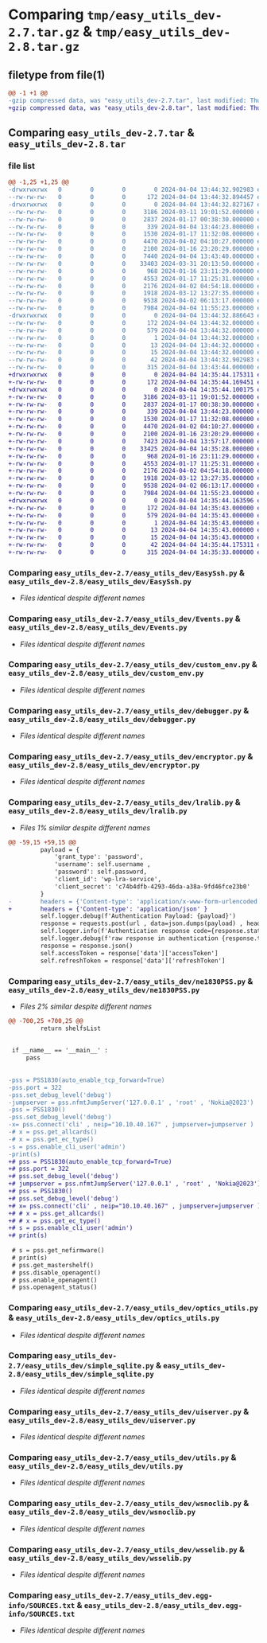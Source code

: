 # Comparing `tmp/easy_utils_dev-2.7.tar.gz` & `tmp/easy_utils_dev-2.8.tar.gz`

## filetype from file(1)

```diff
@@ -1 +1 @@
-gzip compressed data, was "easy_utils_dev-2.7.tar", last modified: Thu Apr  4 13:44:32 2024, max compression
+gzip compressed data, was "easy_utils_dev-2.8.tar", last modified: Thu Apr  4 14:35:44 2024, max compression
```

## Comparing `easy_utils_dev-2.7.tar` & `easy_utils_dev-2.8.tar`

### file list

```diff
@@ -1,25 +1,25 @@
-drwxrwxrwx   0        0        0        0 2024-04-04 13:44:32.902983 easy_utils_dev-2.7/
--rw-rw-rw-   0        0        0      172 2024-04-04 13:44:32.894457 easy_utils_dev-2.7/PKG-INFO
-drwxrwxrwx   0        0        0        0 2024-04-04 13:44:32.827167 easy_utils_dev-2.7/easy_utils_dev/
--rw-rw-rw-   0        0        0     3186 2024-03-11 19:01:52.000000 easy_utils_dev-2.7/easy_utils_dev/EasySsh.py
--rw-rw-rw-   0        0        0     2837 2024-01-17 00:38:30.000000 easy_utils_dev-2.7/easy_utils_dev/Events.py
--rw-rw-rw-   0        0        0      339 2024-04-04 13:44:23.000000 easy_utils_dev-2.7/easy_utils_dev/__init__.py
--rw-rw-rw-   0        0        0     1530 2024-01-17 11:32:08.000000 easy_utils_dev-2.7/easy_utils_dev/custom_env.py
--rw-rw-rw-   0        0        0     4470 2024-04-02 04:10:27.000000 easy_utils_dev-2.7/easy_utils_dev/debugger.py
--rw-rw-rw-   0        0        0     2100 2024-01-16 23:20:29.000000 easy_utils_dev-2.7/easy_utils_dev/encryptor.py
--rw-rw-rw-   0        0        0     7440 2024-04-04 13:43:40.000000 easy_utils_dev-2.7/easy_utils_dev/lralib.py
--rw-rw-rw-   0        0        0    33403 2024-03-31 20:13:50.000000 easy_utils_dev-2.7/easy_utils_dev/ne1830PSS.py
--rw-rw-rw-   0        0        0      968 2024-01-16 23:11:29.000000 easy_utils_dev-2.7/easy_utils_dev/optics_utils.py
--rw-rw-rw-   0        0        0     4553 2024-01-17 11:25:31.000000 easy_utils_dev-2.7/easy_utils_dev/simple_sqlite.py
--rw-rw-rw-   0        0        0     2176 2024-04-02 04:54:18.000000 easy_utils_dev-2.7/easy_utils_dev/uiserver.py
--rw-rw-rw-   0        0        0     1918 2024-03-12 13:27:35.000000 easy_utils_dev-2.7/easy_utils_dev/utils.py
--rw-rw-rw-   0        0        0     9538 2024-04-02 06:13:17.000000 easy_utils_dev-2.7/easy_utils_dev/wsnoclib.py
--rw-rw-rw-   0        0        0     7984 2024-04-04 11:55:23.000000 easy_utils_dev-2.7/easy_utils_dev/wsselib.py
-drwxrwxrwx   0        0        0        0 2024-04-04 13:44:32.886643 easy_utils_dev-2.7/easy_utils_dev.egg-info/
--rw-rw-rw-   0        0        0      172 2024-04-04 13:44:32.000000 easy_utils_dev-2.7/easy_utils_dev.egg-info/PKG-INFO
--rw-rw-rw-   0        0        0      579 2024-04-04 13:44:32.000000 easy_utils_dev-2.7/easy_utils_dev.egg-info/SOURCES.txt
--rw-rw-rw-   0        0        0        1 2024-04-04 13:44:32.000000 easy_utils_dev-2.7/easy_utils_dev.egg-info/dependency_links.txt
--rw-rw-rw-   0        0        0       13 2024-04-04 13:44:32.000000 easy_utils_dev-2.7/easy_utils_dev.egg-info/requires.txt
--rw-rw-rw-   0        0        0       15 2024-04-04 13:44:32.000000 easy_utils_dev-2.7/easy_utils_dev.egg-info/top_level.txt
--rw-rw-rw-   0        0        0       42 2024-04-04 13:44:32.902983 easy_utils_dev-2.7/setup.cfg
--rw-rw-rw-   0        0        0      315 2024-04-04 13:43:44.000000 easy_utils_dev-2.7/setup.py
+drwxrwxrwx   0        0        0        0 2024-04-04 14:35:44.175311 easy_utils_dev-2.8/
+-rw-rw-rw-   0        0        0      172 2024-04-04 14:35:44.169451 easy_utils_dev-2.8/PKG-INFO
+drwxrwxrwx   0        0        0        0 2024-04-04 14:35:44.100175 easy_utils_dev-2.8/easy_utils_dev/
+-rw-rw-rw-   0        0        0     3186 2024-03-11 19:01:52.000000 easy_utils_dev-2.8/easy_utils_dev/EasySsh.py
+-rw-rw-rw-   0        0        0     2837 2024-01-17 00:38:30.000000 easy_utils_dev-2.8/easy_utils_dev/Events.py
+-rw-rw-rw-   0        0        0      339 2024-04-04 13:44:23.000000 easy_utils_dev-2.8/easy_utils_dev/__init__.py
+-rw-rw-rw-   0        0        0     1530 2024-01-17 11:32:08.000000 easy_utils_dev-2.8/easy_utils_dev/custom_env.py
+-rw-rw-rw-   0        0        0     4470 2024-04-02 04:10:27.000000 easy_utils_dev-2.8/easy_utils_dev/debugger.py
+-rw-rw-rw-   0        0        0     2100 2024-01-16 23:20:29.000000 easy_utils_dev-2.8/easy_utils_dev/encryptor.py
+-rw-rw-rw-   0        0        0     7423 2024-04-04 13:57:17.000000 easy_utils_dev-2.8/easy_utils_dev/lralib.py
+-rw-rw-rw-   0        0        0    33425 2024-04-04 14:35:28.000000 easy_utils_dev-2.8/easy_utils_dev/ne1830PSS.py
+-rw-rw-rw-   0        0        0      968 2024-01-16 23:11:29.000000 easy_utils_dev-2.8/easy_utils_dev/optics_utils.py
+-rw-rw-rw-   0        0        0     4553 2024-01-17 11:25:31.000000 easy_utils_dev-2.8/easy_utils_dev/simple_sqlite.py
+-rw-rw-rw-   0        0        0     2176 2024-04-02 04:54:18.000000 easy_utils_dev-2.8/easy_utils_dev/uiserver.py
+-rw-rw-rw-   0        0        0     1918 2024-03-12 13:27:35.000000 easy_utils_dev-2.8/easy_utils_dev/utils.py
+-rw-rw-rw-   0        0        0     9538 2024-04-02 06:13:17.000000 easy_utils_dev-2.8/easy_utils_dev/wsnoclib.py
+-rw-rw-rw-   0        0        0     7984 2024-04-04 11:55:23.000000 easy_utils_dev-2.8/easy_utils_dev/wsselib.py
+drwxrwxrwx   0        0        0        0 2024-04-04 14:35:44.163596 easy_utils_dev-2.8/easy_utils_dev.egg-info/
+-rw-rw-rw-   0        0        0      172 2024-04-04 14:35:43.000000 easy_utils_dev-2.8/easy_utils_dev.egg-info/PKG-INFO
+-rw-rw-rw-   0        0        0      579 2024-04-04 14:35:43.000000 easy_utils_dev-2.8/easy_utils_dev.egg-info/SOURCES.txt
+-rw-rw-rw-   0        0        0        1 2024-04-04 14:35:43.000000 easy_utils_dev-2.8/easy_utils_dev.egg-info/dependency_links.txt
+-rw-rw-rw-   0        0        0       13 2024-04-04 14:35:43.000000 easy_utils_dev-2.8/easy_utils_dev.egg-info/requires.txt
+-rw-rw-rw-   0        0        0       15 2024-04-04 14:35:43.000000 easy_utils_dev-2.8/easy_utils_dev.egg-info/top_level.txt
+-rw-rw-rw-   0        0        0       42 2024-04-04 14:35:44.175311 easy_utils_dev-2.8/setup.cfg
+-rw-rw-rw-   0        0        0      315 2024-04-04 14:35:33.000000 easy_utils_dev-2.8/setup.py
```

### Comparing `easy_utils_dev-2.7/easy_utils_dev/EasySsh.py` & `easy_utils_dev-2.8/easy_utils_dev/EasySsh.py`

 * *Files identical despite different names*

### Comparing `easy_utils_dev-2.7/easy_utils_dev/Events.py` & `easy_utils_dev-2.8/easy_utils_dev/Events.py`

 * *Files identical despite different names*

### Comparing `easy_utils_dev-2.7/easy_utils_dev/custom_env.py` & `easy_utils_dev-2.8/easy_utils_dev/custom_env.py`

 * *Files identical despite different names*

### Comparing `easy_utils_dev-2.7/easy_utils_dev/debugger.py` & `easy_utils_dev-2.8/easy_utils_dev/debugger.py`

 * *Files identical despite different names*

### Comparing `easy_utils_dev-2.7/easy_utils_dev/encryptor.py` & `easy_utils_dev-2.8/easy_utils_dev/encryptor.py`

 * *Files identical despite different names*

### Comparing `easy_utils_dev-2.7/easy_utils_dev/lralib.py` & `easy_utils_dev-2.8/easy_utils_dev/lralib.py`

 * *Files 1% similar despite different names*

```diff
@@ -59,15 +59,15 @@
         payload = {
             'grant_type': 'password',
             'username': self.username ,
             'password': self.password,
             'client_id': 'wp-lra-service',
             'client_secret': 'c74b4dfb-4293-46da-a38a-9fd46fce23b0'
         }
-        headers = {'Content-type': 'application/x-www-form-urlencoded' }
+        headers = {'Content-type': 'application/json' }
         self.logger.debug(f'Authentication Payload: {payload}')
         response = requests.post(url , data=json.dumps(payload) , headers=headers , verify=False)
         self.logger.info(f'Authentication response code={response.status_code}')
         self.logger.debug(f'raw response in authentication {response.text}')
         response = response.json()
         self.accessToken = response['data']['accessToken']
         self.refreshToken = response['data']['refreshToken']
```

### Comparing `easy_utils_dev-2.7/easy_utils_dev/ne1830PSS.py` & `easy_utils_dev-2.8/easy_utils_dev/ne1830PSS.py`

 * *Files 2% similar despite different names*

```diff
@@ -700,25 +700,25 @@
         return shelfsList
 
 
 if __name__ == '__main__' : 
     pass
 
         
-pss = PSS1830(auto_enable_tcp_forward=True)
-pss.port = 322
-pss.set_debug_level('debug')
-jumpserver = pss.nfmtJumpServer('127.0.0.1' , 'root' , 'Nokia@2023')
-pss = PSS1830()
-pss.set_debug_level('debug')
-x= pss.connect('cli' , neip="10.10.40.167" , jumpserver=jumpserver )
-# x = pss.get_allcards()
-# x = pss.get_ec_type()
-s = pss.enable_cli_user('admin')
-print(s)
+# pss = PSS1830(auto_enable_tcp_forward=True)
+# pss.port = 322
+# pss.set_debug_level('debug')
+# jumpserver = pss.nfmtJumpServer('127.0.0.1' , 'root' , 'Nokia@2023')
+# pss = PSS1830()
+# pss.set_debug_level('debug')
+# x= pss.connect('cli' , neip="10.10.40.167" , jumpserver=jumpserver )
+# # x = pss.get_allcards()
+# # x = pss.get_ec_type()
+# s = pss.enable_cli_user('admin')
+# print(s)
 
 # s = pss.get_nefirmware()
 # print(s)
 # pss.get_mastershelf()
 # pss.disable_openagent()
 # pss.enable_openagent()
 # pss.openagent_status()
```

### Comparing `easy_utils_dev-2.7/easy_utils_dev/optics_utils.py` & `easy_utils_dev-2.8/easy_utils_dev/optics_utils.py`

 * *Files identical despite different names*

### Comparing `easy_utils_dev-2.7/easy_utils_dev/simple_sqlite.py` & `easy_utils_dev-2.8/easy_utils_dev/simple_sqlite.py`

 * *Files identical despite different names*

### Comparing `easy_utils_dev-2.7/easy_utils_dev/uiserver.py` & `easy_utils_dev-2.8/easy_utils_dev/uiserver.py`

 * *Files identical despite different names*

### Comparing `easy_utils_dev-2.7/easy_utils_dev/utils.py` & `easy_utils_dev-2.8/easy_utils_dev/utils.py`

 * *Files identical despite different names*

### Comparing `easy_utils_dev-2.7/easy_utils_dev/wsnoclib.py` & `easy_utils_dev-2.8/easy_utils_dev/wsnoclib.py`

 * *Files identical despite different names*

### Comparing `easy_utils_dev-2.7/easy_utils_dev/wsselib.py` & `easy_utils_dev-2.8/easy_utils_dev/wsselib.py`

 * *Files identical despite different names*

### Comparing `easy_utils_dev-2.7/easy_utils_dev.egg-info/SOURCES.txt` & `easy_utils_dev-2.8/easy_utils_dev.egg-info/SOURCES.txt`

 * *Files identical despite different names*

